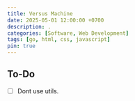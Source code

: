 ```yaml
---
title: Versus Machine
date: 2025-05-01 12:00:00 +0700
description: .
categories: [Software, Web Development]
tags: [go, html, css, javascript]
pin: true
---
```



## To-Do

- [ ] Dont use utils.
